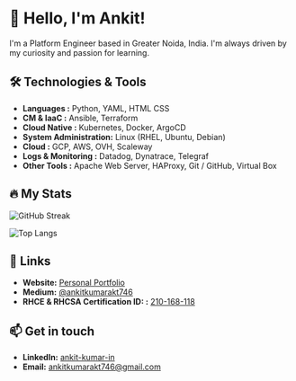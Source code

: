 # 👋 Hello, I'm Ankit! 

I'm a Platform Engineer based in Greater Noida, India. I'm always driven by my curiosity and passion for learning. 

## 🛠️ Technologies & Tools
- **Languages            :** Python, YAML, HTML CSS
- **CM & IaaC            :** Ansible, Terraform
- **Cloud Native         :** Kubernetes, Docker, ArgoCD
- **System Administration:** Linux (RHEL, Ubuntu, Debian)
- **Cloud                :** GCP, AWS, OVH, Scaleway
- **Logs & Monitoring    :** Datadog, Dynatrace, Telegraf
- **Other Tools          :** Apache Web Server, HAProxy, Git / GitHub, Virtual Box

## 🔥 My Stats
![GitHub Streak](http://github-readme-streak-stats.herokuapp.com?user=ankitkumarakt746&theme=dark&background=000000)

![Top Langs](https://github-readme-stats.vercel.app/api/top-langs/?username=ankitkumarakt746&layout=compact&theme=dark)

<!---
![GitHub stats](https://github-readme-stats.vercel.app/api?username=ankitkumarakt746&theme=dark&show_icons=true)
--->

<!---
![Readme Card](https://github-readme-stats.vercel.app/api/pin/?username=ankitkumarakt746&repo=typer&theme=nightowl)
--->


## 🔗 Links

- **Website:** [Personal Portfolio](https://ankitkumarakt746.github.io/akt/)
- **Medium:** [@ankitkumarakt746](https://medium.com/@ankitkumarakt746)
- **RHCE & RHCSA Certification ID: :** [210-168-118](https://rhtapps.redhat.com/verify?certId=210-168-118)

## 📫 Get in touch

- **LinkedIn:** [ankit-kumar-in](https://www.linkedin.com/in/ankit-kumar-in/)
- **Email:** [ankitkumarakt746@gmail.com](ankitkumarakt746@gmail.com)

<!---
ankitkumarakt746/ankitkumarakt746 is a ✨ special ✨ repository because its `README.md` (this file) appears on your GitHub profile.
You can click the Preview link to take a look at your changes.
--->
